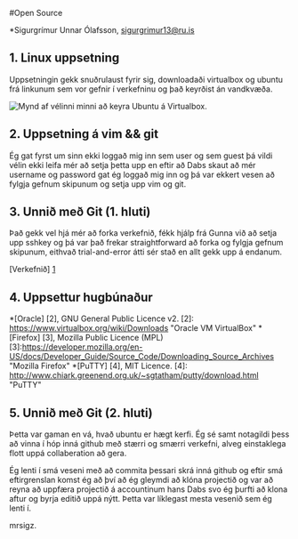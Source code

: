 #Open Source

*Sigurgrímur Unnar Ólafsson, sigurgrimur13@ru.is

## 1. Linux uppsetning

Uppsetningin gekk snuðrulaust fyrir sig, downloadaði virtualbox og ubuntu frá linkunum sem vor gefnir í verkefninu og það keyrðist án vandkvæða.

![Mynd af vélinni minni að keyra Ubuntu á Virtualbox.](/home/pictures/Screenshot.png)

## 2. Uppsetning á vim && git

Ég gat fyrst um sinn ekki loggað mig inn sem user og sem guest þá vildi vélin ekki leifa mér að setja þetta upp en eftir að Dabs skaut að mér username og password gat ég loggað mig inn og þá var ekkert vesen að fylgja gefnum skipunum og setja upp vim og git.

## 3. Unnið með Git (1. hluti)

Það gekk vel hjá mér að forka verkefnið, fékk hjálp frá Gunna við að setja upp sshkey og þá var það frekar straightforward að forka og fylgja gefnum skipunum, eithvað trial-and-error átti sér stað en allt gekk upp á endanum.


[Verkefnið] [1]

[1]: https://github.com/mrsigz/INTOmarkdown "Verkefnið mitt á github."

## 4. Uppsettur hugbúnaður

*[Oracle] [2], GNU General Public Licence v2.
[2]: https://www.virtualbox.org/wiki/Downloads "Oracle VM VirtualBox"
*[Firefox] [3], Mozilla Public Licence (MPL)
[3]:https://developer.mozilla.org/en-US/docs/Developer_Guide/Source_Code/Downloading_Source_Archives "Mozilla Firefox"
*[PuTTY] [4], MIT Licence.
[4]: http://www.chiark.greenend.org.uk/~sgtatham/putty/download.html "PuTTY"
## 5. Unnið með Git (2. hluti)

Þetta var gaman en vá, hvað ubuntu er hægt kerfi. Ég sé samt notagildi þess að vinna í hóp inná github með stærri og smærri verkefni, alveg einstaklega flott uppá collaberation að gera.

Ég lenti í smá veseni með að commita þessari skrá inná github og eftir smá eftirgrenslan komst ég að því að ég gleymdi að klóna projectið og var að reyna að uppfæra projectið á accountinum hans Dabs svo ég þurfti að klona aftur og byrja editið uppá nýtt. Þetta var líklegast mesta vesenið sem ég lenti í.

mrsigz.

